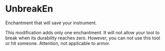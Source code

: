 # UnbreakEn
Enchantment that will save your instrument.

This modification adds only one enchantment. It will not allow your tool to break when its durability reaches zero. However, you can not use this tool or hit someone. Attention, not applicable to armor.